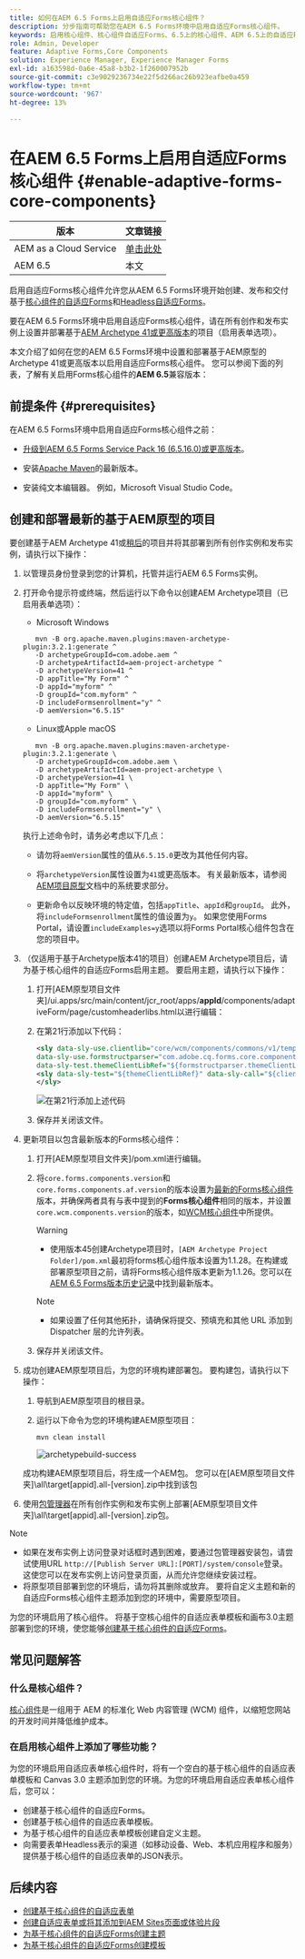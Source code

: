 ```yaml
---
title: 如何在AEM 6.5 Forms上启用自适应Forms核心组件？
description: 分步指南可帮助您在AEM 6.5 Forms环境中启用自适应Forms核心组件。
keywords: 启用核心组件、核心组件自适应Forms、6.5上的核心组件、AEM 6.5上的自适应Forms核心组件、AEM 6.5上的AF核心组件、AEM 6.5 Forms核心组件
role: Admin, Developer
feature: Adaptive Forms,Core Components
solution: Experience Manager, Experience Manager Forms
exl-id: a163598d-0a6e-45a8-b3b2-1f260007952b
source-git-commit: c3e9029236734e22f5d266ac26b923eafbe0a459
workflow-type: tm+mt
source-wordcount: '967'
ht-degree: 13%

---
```


# 在AEM 6.5 Forms上启用自适应Forms核心组件 {#enable-adaptive-forms-core-components}

| 版本 | 文章链接 |
| -------- | ---------------------------- |
| AEM as a Cloud Service | [单击此处](https://experienceleague.adobe.com/docs/experience-manager-cloud-service/content/forms/setup-configure-migrate/enable-adaptive-forms-core-components.html?lang=zh-Hans) |
| AEM 6.5 | 本文 |

<!--**Applies to:** ✅ Adaptive Form Core Components ❎ [Adaptive Form Foundation Components](/help/forms/using/create-adaptive-form.md).-->

启用自适应Forms核心组件允许您从AEM 6.5 Forms环境开始创建、发布和交付基于[核心组件的自适应Forms](create-an-adaptive-form-core-components.md)和[Headless自适应Forms](https://experienceleague.adobe.com/docs/experience-manager-headless-adaptive-forms/using/overview.html)。

要在AEM 6.5 Forms环境中启用自适应Forms核心组件，请在所有创作和发布实例上设置并部署基于[AEM Archetype 41或更高版本](https://experienceleague.adobe.com/docs/experience-manager-core-components/using/developing/archetype/overview.html)的项目（启用表单选项）。

本文介绍了如何在您的AEM 6.5 Forms环境中设置和部署基于AEM原型的Archetype 41或更高版本以启用自适应Forms核心组件。 您可以参阅下面的列表，了解有关启用Forms核心组件的&#x200B;**AEM 6.5**&#x200B;兼容版本：

## 前提条件 {#prerequisites}

在AEM 6.5 Forms环境中启用自适应Forms核心组件之前：

* [升级到AEM 6.5 Forms Service Pack 16 (6.5.16.0)或更高版本](https://experienceleague.adobe.com/docs/experience-manager-65-lts/release-notes/aem-forms-current-service-pack-installation-instructions.html)。

* 安装[Apache Maven](https://maven.apache.org/download.cgi)的最新版本。

* 安装纯文本编辑器。 例如，Microsoft Visual Studio Code。

## 创建和部署最新的基于AEM原型的项目

要创建基于AEM Archetype 41或[稍后](https://github.com/adobe/aem-project-archetype)的项目并将其部署到所有创作实例和发布实例，请执行以下操作：

1. 以管理员身份登录到您的计算机，托管并运行AEM 6.5 Forms实例。
1. 打开命令提示符或终端，然后运行以下命令以创建AEM Archetype项目（已启用表单选项）：

   * Microsoft Windows

   ```Shell
      mvn -B org.apache.maven.plugins:maven-archetype-plugin:3.2.1:generate ^
      -D archetypeGroupId=com.adobe.aem ^
      -D archetypeArtifactId=aem-project-archetype ^
      -D archetypeVersion=41 ^
      -D appTitle="My Form" ^
      -D appId="myform" ^
      -D groupId="com.myform" ^
      -D includeFormsenrollment="y" ^
      -D aemVersion="6.5.15" 
   ```

   * Linux或Apple macOS

   ```Shell
      mvn -B org.apache.maven.plugins:maven-archetype-plugin:3.2.1:generate \
      -D archetypeGroupId=com.adobe.aem \
      -D archetypeArtifactId=aem-project-archetype \
      -D archetypeVersion=41 \
      -D appTitle="My Form" \
      -D appId="myform" \
      -D groupId="com.myform" \
      -D includeFormsenrollment="y" \
      -D aemVersion="6.5.15" 
   ```

   执行上述命令时，请务必考虑以下几点：

   * 请勿将`aemVersion`属性的值从`6.5.15.0`更改为其他任何内容。

   * 将`archetypeVersion`属性设置为`41`或更高版本。 有关最新版本，请参阅[AEM项目原型](https://github.com/adobe/aem-project-archetype)文档中的系统要求部分。

   * 更新命令以反映环境的特定值，包括`appTitle`、`appId`和`groupId`。 此外，将`includeFormsenrollment`属性的值设置为`y`。 如果您使用Forms Portal，请设置`includeExamples=y`选项以将Forms Portal核心组件包含在您的项目中。


1. （仅适用于基于Archetype版本41的项目）创建AEM Archetype项目后，请为基于核心组件的自适应Forms启用主题。 要启用主题，请执行以下操作：

   1. 打开[AEM原型项目文件夹]/ui.apps/src/main/content/jcr_root/apps/__appId__/components/adaptiveForm/page/customheaderlibs.html以进行编辑：

   1. 在第21行添加以下代码：

      ```XML
      <sly data-sly-use.clientlib="core/wcm/components/commons/v1/templates/clientlib.html"
      data-sly-use.formstructparser="com.adobe.cq.forms.core.components.models.form.FormStructureParser"
      data-sly-test.themeClientLibRef="${formstructparser.themeClientLibRefFromFormContainer}">
      <sly data-sly-test="${themeClientLibRef}" data-sly-call="${clientlib.css @ categories=themeClientLibRef}"/>
      </sly>
      ```

      ![在第21](/help/forms/using/assets/code-to-enable-themes.png)行添加上述代码

   1. 保存并关闭该文件。

1. 更新项目以包含最新版本的Forms核心组件：

   1. 打开[AEM原型项目文件夹]/pom.xml进行编辑。
   1. 将`core.forms.components.version`和`core.forms.components.af.version`的版本设置为[最新的Forms核心组件](https://experienceleague.adobe.com/docs/experience-manager-core-components/using/adaptive-forms/version.html#aem-as-form-version-history)版本，并确保两者具有与表中提到的&#x200B;**Forms核心组件**&#x200B;相同的版本，并设置`core.wcm.components.version`的版本，如[WCM核心组件](https://experienceleague.adobe.com/docs/experience-manager-core-components/using/versions.html)中所提供。

      >[!WARNING]
      >
      >* 使用版本45创建Archetype项目时，`[AEM Archetype Project Folder]/pom.xml`最初将forms核心组件版本设置为1.1.28。在构建或部署原型项目之前，请将Forms核心组件版本更新为1.1.26。您可以在[AEM 6.5 Forms版本历史记录](https://experienceleague.adobe.com/docs/experience-manager-core-components/using/adaptive-forms/version.html#aem-as-form-version-history)中找到最新版本。

      >[!NOTE]
      >
      >* 如果设置了任何其他拓扑，请确保将提交、预填充和其他 URL 添加到 Dispatcher 层的允许列表。

   1. 保存并关闭该文件。


1. 成功创建AEM原型项目后，为您的环境构建部署包。 要构建包，请执行以下操作：

   1. 导航到AEM原型项目的根目录。

   1. 运行以下命令为您的环境构建AEM原型项目：

      ```Shell
      mvn clean install
      ```

      ![archetypebuild-success](/help/forms/using/assets/corecomponent-build-successful.png)


   成功构建AEM原型项目后，将生成一个AEM包。 您可以在[AEM原型项目文件夹]\all\target\[appid].all-[version].zip中找到该包

1. 使用[包管理器](https://experienceleague.adobe.com/docs/experience-manager-65-lts/administering/contentmanagement/package-manager.html?lang=en)在所有创作实例和发布实例上部署[AEM原型项目文件夹]\all\target\[appid].all-[version].zip包。

>[!NOTE]
>
>
>
> * 如果在发布实例上访问登录对话框时遇到困难，要通过包管理器安装包，请尝试使用URL `http://[Publish Server URL]:[PORT]/system/console`登录。 这使您可以在发布实例上访问登录页面，从而允许您继续安装过程。
> * 将原型项目部署到您的环境后，请勿将其删除或放弃。 要将自定义主题和新的自适应Forms核心组件主题添加到您的环境中，需要原型项目。

为您的环境启用了核心组件。 将基于空核心组件的自适应表单模板和画布3.0主题部署到您的环境，使您能够[创建基于核心组件的自适应Forms](create-an-adaptive-form-core-components.md)。

## 常见问题解答

### 什么是核心组件？

[核心组件](https://experienceleague.adobe.com/docs/experience-manager-core-components/using/introduction.html?lang=zh-hans)是一组用于 AEM 的标准化 Web 内容管理 (WCM) 组件，以缩短您网站的开发时间并降低维护成本。

### 在启用核心组件上添加了哪些功能？


为您的环境启用自适应表单核心组件时，将有一个空白的基于核心组件的自适应表单模板和 Canvas 3.0 主题添加到您的环境。为您的环境启用自适应表单核心组件后，您可以：

* 创建基于核心组件的自适应Forms。
* 创建基于核心组件的自适应表单模板。
* 为基于核心组件的自适应表单模板创建自定义主题。
* 向需要表单Headless表示的渠道（如移动设备、Web、本机应用程序和服务）提供基于核心组件的自适应表单的JSON表示。

## 后续内容

* [创建基于核心组件的自适应表单](/help/forms/using/create-an-adaptive-form-core-components.md)
* [创建自适应表单或将其添加到AEM Sites页面或体验片段](create-or-add-an-adaptive-form-to-aem-sites-page.md)
* [为基于核心组件的自适应Forms创建主题](create-or-customize-themes-for-adaptive-forms-core-components.md)
* [为基于核心组件的自适应Forms创建模板](template-editor.md)
